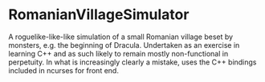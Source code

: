 # RomanianVillageSimulator
A roguelike-like-like simulation of a small Romanian village beset by monsters, e.g. the beginning of Dracula.  Undertaken as an exercise in learning C++ and as such likely to remain mostly non-functional in perpetuity.  In what is increasingly clearly a mistake, uses the C++ bindings included in ncurses for front end.
